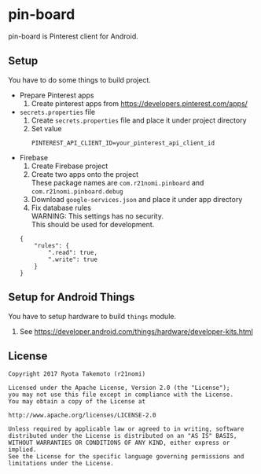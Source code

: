 # pin-board
pin-board is Pinterest client for Android.

## Setup
You have to do some things to build project.
- Prepare Pinterest apps
  1. Create pinterest apps from https://developers.pinterest.com/apps/
- `secrets.properties` file
  1. Create `secrets.properties` file and place it under project directory
  2. Set value
     ```
     PINTEREST_API_CLIENT_ID=your_pinterest_api_client_id
     ```
- Firebase
  1. Create Firebase project
  2. Create two apps onto the project  
     These package names are `com.r21nomi.pinboard` and `com.r21nomi.pinboard.debug`
  3. Download `google-services.json` and place it under app directory
  4. Fix database rules  
     WARNING: This settings has no security.  
     This should be used for development.
  ```
  {
      "rules": {
          ".read": true,
          ".write": true
      }
  }
  ```

## Setup for Android Things
You have to setup hardware to build `things` module.
  1. See https://developer.android.com/things/hardware/developer-kits.html

## License
```
Copyright 2017 Ryota Takemoto (r21nomi)

Licensed under the Apache License, Version 2.0 (the "License");
you may not use this file except in compliance with the License.
You may obtain a copy of the License at

http://www.apache.org/licenses/LICENSE-2.0

Unless required by applicable law or agreed to in writing, software
distributed under the License is distributed on an "AS IS" BASIS,
WITHOUT WARRANTIES OR CONDITIONS OF ANY KIND, either express or implied.
See the License for the specific language governing permissions and
limitations under the License.
```
